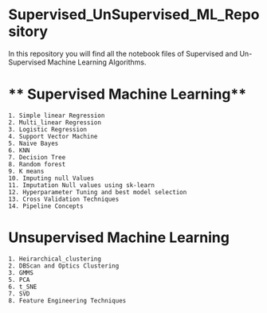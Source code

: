 # Supervised_UnSupervised_ML_Repository
In this repository you will find all the notebook files of Supervised and Un-Supervised Machine Learning Algorithms.

# ** Supervised Machine Learning**
   	1. Simple linear Regression
	2. Multi_linear Regression
	3. Logistic Regression
	4. Support Vector Machine
	5. Naive Bayes
	6. KNN
	7. Decision Tree
	8. Random forest
	9. K means
	10. Imputing null Values
	11. Imputation Null values using sk-learn
	12. Hyperparameter Tuning and best model selection
	13. Cross Validation Techniques
	14. Pipeline Concepts

# **Unsupervised Machine Learning**
	1. Heirarchical_clustering
	2. DBScan and Optics Clustering
	3. GMMS 
	5. PCA
	6. t_SNE
	7. SVD
	8. Feature Engineering Techniques


